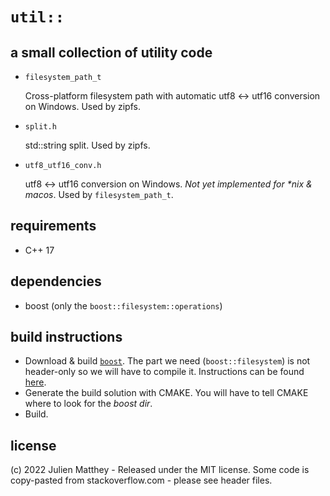 # `util::`

## a small collection of utility code
- `filesystem_path_t`

    Cross-platform filesystem path with automatic utf8 <-> utf16 conversion on Windows. Used by zipfs.

- `split.h`

    std::string split. Used by zipfs.

- `utf8_utf16_conv.h`

    utf8 <-> utf16 conversion on Windows. *Not yet implemented for \*nix & macos*. Used by `filesystem_path_t`.

## requirements
- C++ 17

## dependencies

- boost (only the `boost::filesystem::operations`)

## build instructions

- Download & build [`boost`](https://www.boost.org/). The part we need (`boost::filesystem`) is not header-only so we will have to compile it. Instructions can be found [here](https://www.boost.org/doc/libs/1_78_0/more/getting_started/index.html).
- Generate the build solution with CMAKE. You will have to tell CMAKE where to look for the *boost dir*.
- Build.

## license
(c) 2022 Julien Matthey - Released under the MIT license. Some code is copy-pasted from stackoverflow.com - please see header files.